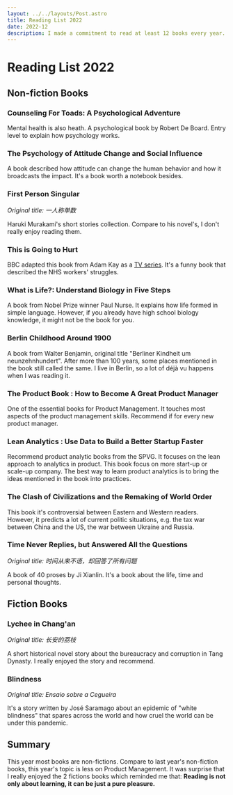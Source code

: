 ```yaml
---
layout: ../../layouts/Post.astro
title: Reading List 2022
date: 2022-12
description: I made a commitment to read at least 12 books every year. I don't limit the genres or types. Here the 2022 Reading List.
---
```


# Reading List 2022

## Non-fiction Books

### Counseling For Toads: A Psychological Adventure

Mental health is also heath. A psychological book by Robert De Board. Entry level to explain how psychology works. 

### The Psychology of Attitude Change and Social Influence

A book described how attitude can change the human behavior and how it broadcasts the impact. It's a book worth a notebook besides.

### First Person Singular

_Original title: 一人称単数_

Haruki Murakami's short stories collection. Compare to his novel's, I don't really enjoy reading them.

### This is Going to Hurt

BBC adapted this book from Adam Kay as a [TV series](https://en.wikipedia.org/wiki/This_Is_Going_to_Hurt_(TV_series)). It's a funny book that described the NHS workers' struggles.


### What is Life?: Understand Biology in Five Steps

A book from Nobel Prize winner Paul Nurse. It explains how life formed in simple language. However, if you already have high school biology knowledge, it might not be the book for you.

### Berlin Childhood Around 1900

A book from Walter Benjamin, original title "Berliner Kindheit um neunzehnhundert". After more than 100 years, some places mentioned in the book still called the same. I live in Berlin, so a lot of déjà vu happens when I was reading it.

### The Product Book : How to Become A Great Product Manager

One of the essential books for Product Management. It touches most aspects of the product management skills. Recommend if for every new product manager.

### Lean Analytics : Use Data to Build a Better Startup Faster

Recommend product analytic books from the SPVG. It focuses on the lean approach to analytics in product. This book focus on more start-up or scale-up company. The best way to learn product analytics is to bring the ideas mentioned in the book into practices.

### The Clash of Civilizations and the Remaking of World Order

This book it's controversial between Eastern and Western readers. However, it predicts a lot of current politic situations, e.g. the tax war between China and the US, the war between Ukraine and Russia. 


### Time Never Replies, but Answered All the Questions

_Original title: 时间从来不语，却回答了所有问题_

A book of 40 proses by Ji Xianlin. It's a book about the life, time and personal thoughts. 

## Fiction Books

### Lychee in Chang'an

_Original title: 长安的荔枝_

A short historical novel story about the bureaucracy and  corruption in Tang Dynasty. I really enjoyed the story and recommend. 


### Blindness 

_Original title: Ensaio sobre a Cegueira_

It's a story written by José Saramago about an epidemic of "white blindness" that spares across the world and how cruel the world can be under this pandemic. 

## Summary

This year most books are non-fictions. Compare to last year's non-fiction books, this year's topic is less on Product Management. It was surprise that I really enjoyed the 2 fictions books which reminded me that: **Reading is not only about learning, it can be just a pure pleasure.**

